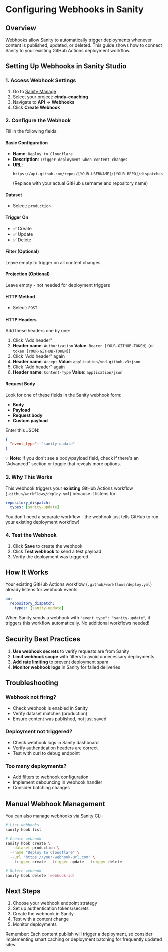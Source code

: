 # Configuring Webhooks in Sanity

## Overview
Webhooks allow Sanity to automatically trigger deployments whenever content is published, updated, or deleted. This guide shows how to connect Sanity to your existing GitHub Actions deployment workflow.

## Setting Up Webhooks in Sanity Studio

### 1. Access Webhook Settings

1. Go to [Sanity Manage](https://www.sanity.io/manage)
2. Select your project: **cindy-coaching**
3. Navigate to **API** → **Webhooks**
4. Click **Create Webhook**

### 2. Configure the Webhook

Fill in the following fields:

#### Basic Configuration
- **Name**: `Deploy to Cloudflare`
- **Description**: `Trigger deployment when content changes`
- **URL**: 
  ```
  https://api.github.com/repos/[YOUR-USERNAME]/[YOUR-REPO]/dispatches
  ```
  (Replace with your actual GitHub username and repository name)

#### Dataset
- Select: `production`

#### Trigger On
- ✅ Create
- ✅ Update  
- ✅ Delete

#### Filter (Optional)
Leave empty to trigger on all content changes

#### Projection (Optional)
Leave empty - not needed for deployment triggers

#### HTTP Method
- Select: `POST`

#### HTTP Headers
Add these headers one by one:
1. Click "Add header"
2. **Header name**: `Authorization`
   **Value**: `Bearer [YOUR-GITHUB-TOKEN]` (or `token [YOUR-GITHUB-TOKEN]`)
3. Click "Add header" again
4. **Header name**: `Accept`
   **Value**: `application/vnd.github.v3+json`
5. Click "Add header" again
6. **Header name**: `Content-Type`
   **Value**: `application/json`

#### Request Body
Look for one of these fields in the Sanity webhook form:
- **Body**
- **Payload**
- **Request body**
- **Custom payload**

Enter this JSON:
```json
{
  "event_type": "sanity-update"
}
```

💡 **Note**: If you don't see a body/payload field, check if there's an "Advanced" section or toggle that reveals more options.

### 3. Why This Works

This webhook triggers your **existing** GitHub Actions workflow (`.github/workflows/deploy.yml`) because it listens for:
```yaml
repository_dispatch:
  types: [sanity-update]
```

You don't need a separate workflow - the webhook just tells GitHub to run your existing deployment workflow!

### 4. Test the Webhook

1. Click **Save** to create the webhook
2. Click **Test webhook** to send a test payload
3. Verify the deployment was triggered

## How It Works

Your existing GitHub Actions workflow (`.github/workflows/deploy.yml`) already listens for webhook events:

```yaml
on:
  repository_dispatch:
    types: [sanity-update]
```

When Sanity sends a webhook with `"event_type": "sanity-update"`, it triggers this workflow automatically. No additional workflows needed!

## Security Best Practices

1. **Use webhook secrets** to verify requests are from Sanity
2. **Limit webhook scope** with filters to avoid unnecessary deployments
3. **Add rate limiting** to prevent deployment spam
4. **Monitor webhook logs** in Sanity for failed deliveries

## Troubleshooting

### Webhook not firing?
- Check webhook is enabled in Sanity
- Verify dataset matches (production)
- Ensure content was published, not just saved

### Deployment not triggered?
- Check webhook logs in Sanity dashboard
- Verify authentication headers are correct
- Test with curl to debug endpoint

### Too many deployments?
- Add filters to webhook configuration
- Implement debouncing in webhook handler
- Consider batching changes

## Manual Webhook Management

You can also manage webhooks via Sanity CLI:

```bash
# List webhooks
sanity hook list

# Create webhook
sanity hook create \
  --dataset production \
  --name "Deploy to Cloudflare" \
  --url "https://your-webhook-url.com" \
  --trigger create --trigger update --trigger delete

# Delete webhook
sanity hook delete [webhook-id]
```

## Next Steps

1. Choose your webhook endpoint strategy
2. Set up authentication tokens/secrets
3. Create the webhook in Sanity
4. Test with a content change
5. Monitor deployments

Remember: Each content publish will trigger a deployment, so consider implementing smart caching or deployment batching for frequently updated sites.